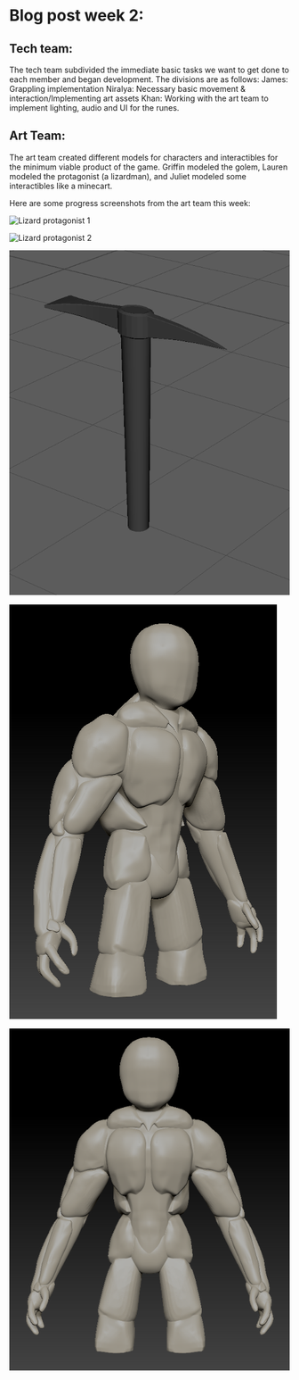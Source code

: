 # Blog post week 2: 

## Tech team: 
The tech team subdivided the immediate basic tasks we want to get done to each member and began development. The divisions are as follows: 
James: Grappling implementation 
Niralya: Necessary basic movement & interaction/Implementing art assets
Khan: Working with the art team to implement lighting, audio and UI for the runes. 

## Art Team: 
The art team created different models for characters and interactibles for the minimum viable product of the game. 
Griffin modeled the golem, Lauren modeled the protagonist (a lizardman), and Juliet modeled some interactibles like a minecart. 

Here are some progress screenshots from the art team this week: 

![Lizard protagonist 1](https://gribsyrup.github.io/Hue-nique-Website-/Art/lizardman_1.png)

![Lizard protagonist 2](site.baseurl/Art/lizardman_2.png)

![Pickaxe](/Art/pickaxe.png)

![Golem enemy 1](/Art/golem_v1_.75view.PNG)

![Golem enemy 2](/Art/golem_v1_frontview.PNG)
